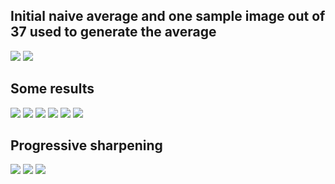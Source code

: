 ## Initial naive average and one sample image out of 37 used to generate the average
<img src="R_0.8 S_2017-11-01 E_2018-02-01 L_IW_VH AVG INITIAL IMAGE.png" />
<img src="wms_IW_VH_EPSG4326_25.917699579999997_57.90290676_25.994900219999998_57.93700963999999_2017-11-04T16-03-21_2048X1647 SINGLE IMAGE.png" />

## Some results
<img src="iw-vh-ecc-affine.jpg" />
<img src="iw-vh-ecc-affine-blur-normalize-otsu.jpg" />
<img src="iw-vh-ecc-affine-current.jpg" />
<img src="iw-vh-ecc-otsu.jpg" />
<img src="iw-vh-fuck.jpg" />
<img src="iw-vh-fuck-1.jpg" />

## Progressive sharpening
<img src="iw-vh-0.jpg" />
<img src="iw-vh-1.jpg" />
<img src="iw-vh-2.jpg" />
